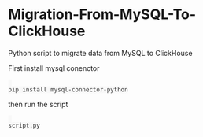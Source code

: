 # Migration-From-MySQL-To-ClickHouse
Python script to migrate data from MySQL to ClickHouse

First install mysql conenctor
<pre id="example"><code class="language-lang"  style="color: #333; background: #f8f8f8;"> 
pip install mysql-connector-python
</code></pre>

then run the script


<pre id="example"><code class="language-lang"  style="color: #333; background: #f8f8f8;"> 
script.py
</code></pre>
